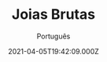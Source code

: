 ---
id: 'f345ae03-1a0e-4975-b0d3-65deb01f344d'
type: 'movie' # Filme, Série, Anime
title: "Joias Brutas"
synopsis: ["Howard Ratner (Adam Sandler) é um joalheiro carismático de Nova York que está sempre tentando ganhar mais dinheiro. Depois que faz uma série de apostas arriscadas, parece que o futuro vai sorrir para ele. Mas, em sua busca pela bolada final, Howard precisará de uma atuação perfeita para equilibrar negócios, família e os inimigos que estão cada vez mais próximos.",
]
originalTitle: "Uncut Gems"
date: '2021-04-05T19:42:09.000Z'
update: '2021-04-05T19:42:09.000Z'
releaseDate: '2019-11-14T03:00:00.000Z'
imdb:
  rating: '7.4' # 8.5
  id: '' # tt0470752
duration: '2h 15 Min'
trailer:
  urls: [
    'Q1cABcCJtWw',
  ]
tags: ['720p', '1080p', '1080p']
genre: ['Crime', 'Drama', 'Mistério'] #
quality: 'WEB-DL' # BluRay, WEB-DL, HDTV, WEB-DL4K, WEB-DLe
format: 'Mkv' # MKV, MP4, TS
audio: 'Português, Inglês' # Dublado, Legendado, Dual Audio, Dub & Leg
subtitle: 'Português' # Português, inglês,
size: '1.55 GB | 2.95 GB | 7.71 GB' # 4.8 GB
audioQuality: 10
videoQuality: 10
directors: []
#  - name: 'Lana Wachowski'
#    image: ''
#  - name: 'Lilly Wachowski'
#    image: ''
cast: []
#  - name: 'Keanu Reeves'
#    image: ''
#    characterName: 'Neo'
writers: []
#  - name: ''
#    image: ''
maturityRating:
  age: '' # L , 10, 12, 14, 16, 18
  topics: [''] # Violence, Illegal drugs, Inappropriate Language, Legal Drugs, Sexual Content, Extreme Violence
###########################################
download:
  
  - url: 'magnet:?xt=urn:btih:c0bd719b9d55620571f4b70027ed012e3eb18723&dn=LAPUMiA.Org%20-%20Joias%20Brutas%202020%205.1%20(720p)&tr=udp%3a%2f%2ftracker.opentrackr.org%3a1337%2fannounce&tr=udp%3a%2f%2ftracker.openbittorrent.com%3a80%2fannounce&tr=udp%3a%2f%2ftracker.trackerfix.com%3a80%2fannounce&tr=udp%3a%2f%2ftracker.coppersurfer.tk%3a6969%2fannounce&tr=udp%3a%2f%2ftracker.leechers-paradise.org%3a6969%2fannounce&tr=udp%3a%2f%2feddie4.nl%3a6969%2fannounce&tr=udp%3a%2f%2fp4p.arenabg.com%3a1337%2fannounce&tr=udp%3a%2f%2fexplodie.org%3a6969%2fannounce&tr=udp%3a%2f%2fzer0day.ch%3a1337%2fannounce'
    resolution: '720p' # 720p, 1080p, 4K,
    audio: 'Dual Áudio' # Dublado, Legendado, Dual Audio
    size: '' # 4.8 GB
    quality: '' # BluRay, WEB-DL
    format: '' # MKV
  - url: 'magnet:?xt=urn:btih:34d57cda0059803e136b373e7edfcfecec32e600&dn=LAPUMiA.Org%20-%20Joias%20Brutas%202020%205.1%20(1080p)&tr=udp%3a%2f%2ftracker.opentrackr.org%3a1337%2fannounce&tr=udp%3a%2f%2ftracker.openbittorrent.com%3a80%2fannounce&tr=udp%3a%2f%2ftracker.trackerfix.com%3a80%2fannounce&tr=udp%3a%2f%2ftracker.coppersurfer.tk%3a6969%2fannounce&tr=udp%3a%2f%2ftracker.leechers-paradise.org%3a6969%2fannounce&tr=udp%3a%2f%2feddie4.nl%3a6969%2fannounce&tr=udp%3a%2f%2fp4p.arenabg.com%3a1337%2fannounce&tr=udp%3a%2f%2fexplodie.org%3a6969%2fannounce&tr=udp%3a%2f%2fzer0day.ch%3a1337%2fannounce'
    resolution: '1080p' # 720p, 1080p, 4K,
    audio: 'Dual Áudio' # Dublado, Legendado, Dual Audio
    size: '' # 4.8 GB
    quality: '' # BluRay, WEB-DL
    format: '' # MKV
  - url: 'magnet:?xt=urn:btih:96a48e699188396e7c380041d634dd9d7156f0a0&dn=LAPUMiA.Org%20-%20Joias%20Brutas%202020%205.1%20(1080p-FULL)&tr=udp%3a%2f%2ftracker.opentrackr.org%3a1337%2fannounce&tr=udp%3a%2f%2ftracker.openbittorrent.com%3a80%2fannounce&tr=udp%3a%2f%2ftracker.trackerfix.com%3a80%2fannounce&tr=udp%3a%2f%2ftracker.coppersurfer.tk%3a6969%2fannounce&tr=udp%3a%2f%2ftracker.leechers-paradise.org%3a6969%2fannounce&tr=udp%3a%2f%2feddie4.nl%3a6969%2fannounce&tr=udp%3a%2f%2fp4p.arenabg.com%3a1337%2fannounce&tr=udp%3a%2f%2fexplodie.org%3a6969%2fannounce&tr=udp%3a%2f%2fzer0day.ch%3a1337%2fannounce'
    resolution: '1080p' # 720p, 1080p, 4K,
    audio: 'Dual Áudio' # Dublado, Legendado, Dual Audio
    size: '' # 4.8 GB
    quality: '' # BluRay, WEB-DL
    format: '' # MKV
images:
  cover: '/assets/movies/joias-brutas.jpg'
  background: '/assets/movies/'
---